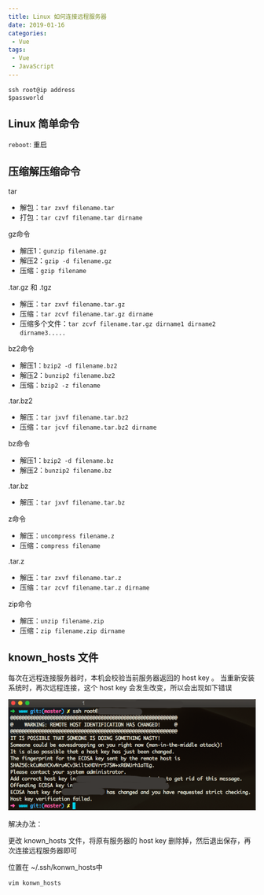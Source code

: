 ```yaml
---
title: Linux 如何连接远程服务器
date: 2019-01-16
categories:
 - Vue
tags:
 - Vue
 - JavaScript
---
```


```
ssh root@ip address
$passworld
```
## Linux 简单命令

`reboot`: 重启

## 压缩解压缩命令
tar

- 解包：`tar zxvf filename.tar`
- 打包：`tar czvf filename.tar dirname`

gz命令

- 解压1：`gunzip filename.gz`
- 解压2：`gzip -d filename.gz`
- 压缩：`gzip filename`

.tar.gz 和  .tgz

- 解压：`tar zxvf filename.tar.gz`
- 压缩：`tar zcvf filename.tar.gz dirname`
- 压缩多个文件：`tar zcvf filename.tar.gz dirname1 dirname2 dirname3.....`

bz2命令

- 解压1：`bzip2 -d filename.bz2`
- 解压2：`bunzip2 filename.bz2`
- 压缩：`bzip2 -z filename`

.tar.bz2

- 解压：`tar jxvf filename.tar.bz2`
- 压缩：`tar jcvf filename.tar.bz2 dirname`

bz命令

- 解压1：`bzip2 -d filename.bz`
- 解压2：`bunzip2 filename.bz`

.tar.bz
- 解压：`tar jxvf filename.tar.bz`

z命令
- 解压：`uncompress filename.z`
- 压缩：`compress filename`

.tar.z

- 解压：`tar zxvf filename.tar.z`
- 压缩：`tar zcvf filename.tar.z dirname`

zip命令

- 解压：`unzip filename.zip`
- 压缩：`zip filename.zip dirname`

## known_hosts 文件

每次在远程连接服务器时，本机会校验当前服务器返回的 host key 。 当重新安装系统时，再次远程连接，这个 host key 会发生改变，所以会出现如下错误

![cannect](./image/cannect.png)

解决办法：

更改 known_hosts 文件，将原有服务器的 host key 删除掉，然后退出保存，再次连接远程服务器即可

位置在 ~/.ssh/konwn_hosts中

```
vim konwn_hosts
```